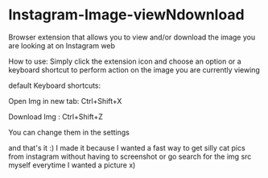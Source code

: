 # Instagram-Image-viewNdownload
Browser extension that allows you to view and/or download the image you are looking at on Instagram web



How to use: Simply click the extension icon and choose an option or a keyboard shortcut to perform action on the image you are currently viewing

default Keyboard shortcuts:

  Open Img in new tab: Ctrl+Shift+X

  Download Img       : Ctrl+Shift+Z

You can change them in the settings


and that's it :)
I made it because I wanted a fast way to get silly cat pics from instagram without having to screenshot or go search for the img src myself everytime I wanted a picture x)

